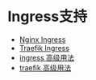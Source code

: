 # Ingress支持


* [Nginx Ingress](compute/uk8s/service/ingress/nginx)
* [Traefik Ingress](compute/uk8s/service/ingress/traefik)
* [ingress 高级用法](compute/uk8s/service/ingress/multiple_ingress)
* [traefik 高级用法](compute/uk8s/service/ingress/traefik_annotation)